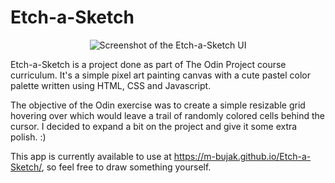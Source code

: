 # Etch-a-Sketch
<p align="center">
  <img src="https://user-images.githubusercontent.com/62397807/191095985-08add435-9674-45b7-888d-99f5379c5e1e.png" alt="Screenshot of the Etch-a-Sketch UI"/>
</p>

Etch-a-Sketch is a project done as part of The Odin Project course curriculum. It's a simple pixel art painting canvas with a cute pastel color palette written using HTML, CSS and Javascript.

The objective of the Odin exercise was to create a simple resizable grid hovering over which would leave a trail of randomly colored cells behind the cursor. I decided to expand a bit on the project and give it some extra polish. :)

This app is currently available to use at https://m-bujak.github.io/Etch-a-Sketch/, so feel free to draw something yourself.
